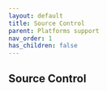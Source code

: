 ```yaml
---
layout: default
title: Source Control
parent: Platforms support
nav_order: 1
has_children: false
---
```


## Source Control
